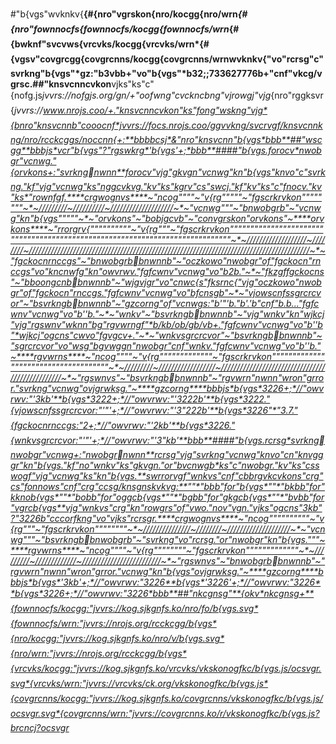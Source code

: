 #"b{vgs"wvknkv{**{#{nro"vgrskon{nro/kocgg{nro/wrn*{#{nro"fownnocfs{fownnocfs/kocgg{fownnocfs/wrn*{#{bwknf"svcvws{vrcvks/kocgg{vrcvks/wrn*{#{vgsv"covgrcgg{covgrcnns/kocgg{covgrcnns/wrn**wvknkv{"vo"rcrsg"c"svrkng"b{vgs"*gz:"b3vbb+"vo"b{vgs"*b32;;733627776b+"cnf"vkcg/vgrsc.**##"knsvcnncvkon**vjks"ks"c"{nofg.js*jvvrs://nofgjs.org/gn/+"oofwng"cvckncbng"vjrowgj"vjg*{nro"rggksvr{*jvvrs://www.nrojs.coo/+."knsvcnncvkon"ks"fong"wskng"vjg*{bnro"knsvcnnb"cooocnf*jvvrs://focs.nrojs.coo/ggvvkng/svcrvgf/knsvcnnkng/nro/rcckcggs/noccnn{+:**bbbbcsj*&"nro"knsvcnn"b{vgs*bbb**##"wscgg**bbbjs*vcr"b{vgs"?"rgswkrg*'b{vgs'+;*bbb**####"b{vgs.forocv*nwobgr"vcnwg."{orvkons+:"svrkng￾nwnn**forocv"vjg"gkvgn"vcnwg"kn"b{vgs"knvo"c"svrkng."kf"vjg"vcnwg"ks"nggcvkvg."kv"ks"kgrv"cs"swcj."kf"kv"ks"c"fnocv."kv"ks*"rownfgf.****crgwognvs****~"ncog""""~"v{rg"""""~"fgscrkrvkon""""""""~*~/////////~//////////~////////////////////~*~"vcnwg"""~"bnwobgrb"~"vcnwg"kn"b{vgs"""""~*~"orvkons"~"bobjgcvb"~"convgrskon"orvkons"~****orvkons****~"rrorgrv{""""""""""~"v{rg"""~"fgscrkrvkon"""""""""""""""""""""""""""""""""""""""""""""""""""""""""""""""""""""""""""""~*~///////////////////~////////~/////////////////////////////////////////////////////////////////////////////////////////~*~"fgckocnrnccgs"~"bnwobgrb￾bnwnnb"~"oczkowo"nwobgr"of"fgckocn"rnccgs"vo"kncnwfg"kn"owvrwv."fgfcwnv"vcnwg"vo"b2b."~*~"fkzgffgckocns"~"bboongcnb￾bnwnnb"~"wjgvjgr"vo"cnwc{s"fksrnc{"vjg"oczkowo"nwobgr"of"fgckocn"rnccgs."fgfcwnv"vcnwg"vo"bfcnsgb"~*~"vjowscnfssgrcrcvor"~"bsvrkngb￾bnwnnb"~"gzcorng"of"vcnwgs:"b'"'b."b'.'b"cnf"b.b..."fgfcwnv"vcnwg"vo"b''b."~*~"wnkv"~"bsvrkngb￾bnwnnb"~"vjg"wnkv"kn"wjkcj"vjg"rgswnv"wknn"bg"rgvwrngf"*b/kb/ob/gb/vb+."fgfcwnv"vcnwg"vo"b''b"*wjkcj"ogcns"cwvo"fgvgcv+."~*~"wnkvsgrcrcvor"~"bsvrkngb￾bnwnnb"~"sgrcrcvor"vo"wsg"bgvwggn"nwobgr"cnf"wnkv."fgfcwnv"vcnwg"vo"b''b."~****rgvwrns****~"ncog""""~"v{rg"""""""""""""~"fgscrkrvkon"""""""""""""""""""""""""""""""""""""~*~/////////~//////////////////~/////////////////////////////////////////////////~*~"rgswnvs"~"bsvrkngb￾bnwnnb"~"rgvwrn"nwnn"wron"grror."svrkng"vcnwg"ovjgrwksg."~****gzcorng****bbbjs*b{vgs*3226+;*//"owvrwv:"'3kb'**b{vgs*3222+;*//"owvrwv:"'3222b'**b{vgs*3222."{vjowscnfssgrcrcvor:"'"'+;*//"owvrwv:"'3"222b'**b{vgs*3226"*"3.7."{fgckocnrnccgs:"2+;*//"owvrwv:"'2kb'**b{vgs*3226."{wnkvsgrcrcvor:"'"'+;*//"owvrwv:"'3"kb'**bbb**####"b{vgs.rcrsg*svrkng￾nwobgr"vcnwg+:"nwobgr￾nwnn**rcrsg"vjg"svrkng"vcnwg"knvo"cn"knvgggr"kn"b{vgs."kf"no"wnkv"ks"gkvgn."or"bvcnwgb*ks"c"nwobgr."kv"ks"csswogf"vjg"vcnwg"ks"kn"b{vgs.**swrrorvgf"wnkvs"cnf"cbbrgvkcvkons"crg"cs"fonnows"cnf"crg"ccsg/knsgnskvkvg:**""*"bbb"for"b{vgs*""*"bkbb"for"kknob{vgs*""*"bobb"for"oggcb{vgs*""*"bgbb"for"gkgcb{vgs*""*"bvbb"for"vgrcb{vgs**vjg"wnkvs"crg"kn"rowgrs"of"vwo."nov"vgn."vjks"ogcns"3kb"?"3226b"cccorfkng"vo"vjks"rcrsgr.****crgwognvs****~"ncog""""""""""~"v{rg"""~"fgscrkrvkon""""""""~*~///////////////~////////~////////////////////~*~"vcnwg"""~"bsvrkngb￾bnwobgrb"~"svrkng"vo"rcrsg."or"nwobgr"kn"b{vgs."""~****rgvwrns****~"ncog""""~"v{rg""""""""~"fgscrkrvkon"""""""""""""~*~/////////~/////////////~/////////////////////////~*~"rgswnvs"~"bnwobgrb￾bnwnnb"~"rgvwrn"nwnn"wron"grror."vcnwg"kn"b{vgs"ovjgrwksg."~****gzcorng****bbbjs*b{vgs*'3kb'+;*//"owvrwv:"3226**b{vgs*'3226'+;*//"owvrwv:"3226**b{vgs*3226+;*//"owvrwv:"3226*bbb**##"nkcgnsg"**{okv*nkcgnsg+**{fownnocfs/kocgg:"jvvrs://kog.sjkgnfs.ko/nro/fo/b{vgs.svg*{fownnocfs/wrn:"jvvrs://nrojs.org/rcckcgg/b{vgs*{nro/kocgg:"jvvrs://kog.sjkgnfs.ko/nro/v/b{vgs.svg*{nro/wrn:"jvvrs://nrojs.org/rcckcgg/b{vgs*{vrcvks/kocgg:"jvvrs://kog.sjkgnfs.ko/vrcvks/vkskonogfkc/b{vgs.js/ocsvgr.svg*{vrcvks/wrn:"jvvrs://vrcvks/ck.org/vkskonogfkc/b{vgs.js*{covgrcnns/kocgg:"jvvrs://kog.sjkgnfs.ko/covgrcnns/vkskonogfkc/b{vgs.js/ocsvgr.svg*{covgrcnns/wrn:"jvvrs://covgrcnns.ko/r/vkskonogfkc/b{vgs.js?brcncj?ocsvgr*